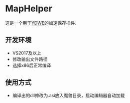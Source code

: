 # MapHelper
这是一个用于[YDWE](https://github.com/actboy168/YDWE)的加速保存插件.

## 开发环境

* VS2017及以上
* 修改输出文件路径
* 选择x86后正常编译

## 使用方式

* 编译出的dll修改为.asi放入魔兽目录，启动编辑器自动加载
